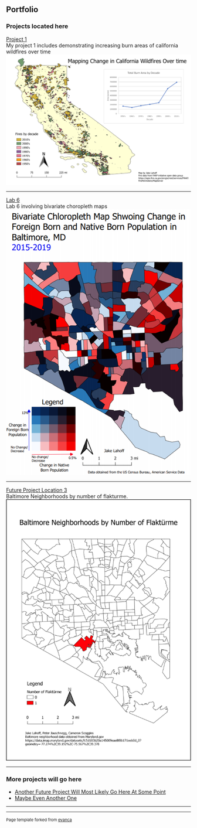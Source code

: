 ## Portfolio



### Projects located here 

[Project 1](project1_486/index.md)
<br>My project 1 includes demonstrating increasing burn areas of california wildfires over time<br/>
[<img src="images/fire_map_graph.png?raw=true"/>](project1_486/index.md)

---
[Lab 6](/lab_6/index.md)
<br>Lab 6 involving bivariate choropleth maps<br/>
[<img src="images/bivariate2.png?raw=true"/>](/lab_6/index.md)

---
[Future Project Location 3](http://example.com/)
<br>Baltimore Neighborhoods by number of flakturme.<br/>
[<img src="images/flakturme.jpeg?raw=true"/>](/lab23/index)

---

### More projects will go here

- [Another Future Project Will Most Likely Go Here At Some Point](http://example.com/)
- [Maybe Even Another One](http://example.com/)

---




---
<p style="font-size:11px">Page template forked from <a href="https://github.com/evanca/quick-portfolio">evanca</a></p>
<!-- Remove above link if you don't want to attibute -->
